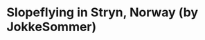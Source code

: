 <!--
id: 8984501497
link: http://tumblr.atmos.org/post/8984501497/slopeflying-in-stryn-norway-by-jokkesommer
slug: slopeflying-in-stryn-norway-by-jokkesommer
date: Mon Aug 15 2011 21:37:25 GMT-0700 (PDT)
publish: 2011-08-015
tags: 
title: Slopeflying in Stryn, Norway (by JokkeSommer)
-->


Slopeflying in Stryn, Norway (by JokkeSommer)
=============================================



